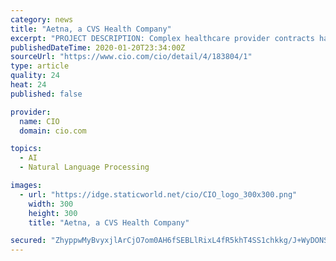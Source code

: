 ```yaml
---
category: news
title: "Aetna, a CVS Health Company"
excerpt: "PROJECT DESCRIPTION: Complex healthcare provider contracts have traditionally required significant human involvement for claims processing: Reading free-form comments, calculating pricing and updating claims can take weeks or months. Aetna's auto-adjudication app leverages AI with natural language processing and unstructured text parsing to ..."
publishedDateTime: 2020-01-20T23:34:00Z
sourceUrl: "https://www.cio.com/cio/detail/4/183804/1"
type: article
quality: 24
heat: 24
published: false

provider:
  name: CIO
  domain: cio.com

topics:
  - AI
  - Natural Language Processing

images:
  - url: "https://idge.staticworld.net/cio/CIO_logo_300x300.png"
    width: 300
    height: 300
    title: "Aetna, a CVS Health Company"

secured: "ZhyppwMyBvyxjlArCjO7om0AH6fSEBLlRixL4fR5khT4SS1chkkg/J+WyDONS4jQQpVX/n80OngZyd2ocVwR1eyx8g34Q8c6A1uY/x/NM6dT0Dr+FeYvJWSmryf/OeqaSfF236XKlWPnZtgDlwXupqsupQuCmuRyP2OYaMr29IEaeh2CfqaLIzeizH0N6xE5eJlWLbEcHmKgstr6kZX8dCil9FZL2IL+/GB88IsD7u3TC81rMsEImvSF2FoBQvYoEUIOMljpVP9/K4eAQdw7FVljUw2XVAJuWl7rKKvW7d8=;IkOWlxRiHQj0cweBZSdk2w=="
---
```



